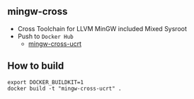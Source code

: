 mingw-cross
------

* Cross Toolchain for LLVM MinGW included Mixed Sysroot
* Push to `Docker Hub`
  - [mingw-cross-ucrt](https://hub.docker.com/r/valord577/mingw-cross-ucrt/tags)

How to build 
------

```shell
export DOCKER_BUILDKIT=1
docker build -t "mingw-cross-ucrt" .
```
